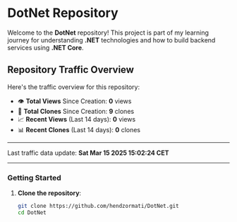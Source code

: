 # DotNet Repository

Welcome to the **DotNet** repository! This project is part of my learning journey for understanding **.NET** technologies and how to build backend services using **.NET Core**. 

## Repository Traffic Overview

Here's the traffic overview for this repository:

- 👁️ **Total Views** Since Creation: **0** views
- 🔄 **Total Clones** Since Creation: **9** clones
- 📈 **Recent Views** (Last 14 days): **0** views
- 📊 **Recent Clones** (Last 14 days): **0** clones

---

Last traffic data update: **Sat Mar 15 2025 15:02:24 CET**

---
### Getting Started

1. **Clone the repository**:
   ```bash
   git clone https://github.com/hendzormati/DotNet.git
   cd DotNet
